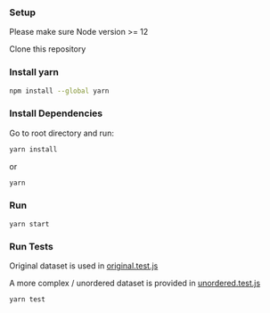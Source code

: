 ### Setup
Please make sure Node version >= 12

Clone this repository

### Install yarn
```sh
npm install --global yarn
```

### Install Dependencies
Go to root directory and run:
```sh
yarn install
```
or 
```sh
yarn
```

### Run
```
yarn start
```

### Run Tests
Original dataset is used in [original.test.js](https://github.com/orochigalois/Code-Challenge-TVC/blob/main/tests/original.test.js)

A more complex / unordered dataset is provided in [unordered.test.js](https://github.com/orochigalois/Code-Challenge-TVC/blob/main/tests/unordered.test.js)
```sh
yarn test
```